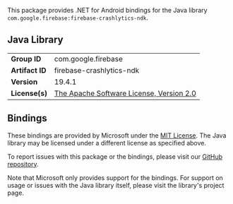 This package provides .NET for Android bindings for the Java library `com.google.firebase:firebase-crashlytics-ndk`.

## Java Library

| | |
|-|-|
| **Group ID** | com.google.firebase |
| **Artifact ID** | firebase-crashlytics-ndk |
| **Version** | 19.4.1 |
| **License(s)** | [The Apache Software License, Version 2.0](http://www.apache.org/licenses/LICENSE-2.0.txt) |

## Bindings

These bindings are provided by Microsoft under the [MIT License](https://opensource.org/licenses/MIT). The Java
library may be licensed under a different license as specified above.

To report issues with this package or the bindings, please visit our [GitHub repository](https://aka.ms/android-libraries).

Note that Microsoft only provides support for the bindings. For support on
usage or issues with the Java library itself, please visit the library's project page.
